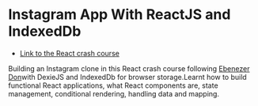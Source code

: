 # Instagram App With ReactJS and IndexedDb

- [Link to the React crash course](https://youtu.be/Zm5lw5Nav1w)

Building an Instagram clone in this React crash course following [Ebenezer Don](https://github.com/ebenezerdon)with DexieJS and IndexedDb for browser storage.Learnt how to build functional React applications, what React components are, state management, conditional rendering, handling data and mapping.

